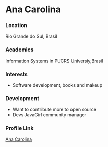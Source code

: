 # Ana Carolina

### Location

Rio Grande do Sul, Brasil

### Academics

Information Systems in PUCRS Universiy,Brasil

### Interests

- Software development, books and makeup

### Development

- Want to contribute more to open source
- Devs JavaGirl community manager

### Profile Link

[Ana Carolina](https://github.com/anacdf)
